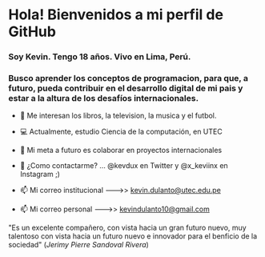 # Hola! Bienvenidos a mi perfil de GitHub

### Soy Kevin. Tengo 18 años. Vivo en Lima, Perú. 
### Busco aprender los conceptos de programacion, para que, a futuro, pueda contribuir en el desarrollo digital de mi pais y estar a la altura de los desafíos internacionales.

- 👀 Me interesan los libros, la television, la musica y el futbol.
- 💻 Actualmente, estudio Ciencia de la computación, en UTEC
- 💞️ Mi meta a futuro es colaborar en proyectos internacionales
- 📱 ¿Como contactarme? ...
@kevdux en Twitter y @x_keviinx en Instagram ;) 

- 📫 Mi correo institucional --->> kevin.dulanto@utec.edu.pe

- 📫 Mi correo personal --->> kevindulanto10@gmail.com

<!---
kevinrdf/kevinrdf is a ✨ special ✨ repository because its `README.md` (this file) appears on your GitHub profile.
You can click the Preview link to take a look at your change
--->

"Es un excelente compañero, con vista hacia un gran futuro nuevo, muy talentoso con vista hacia un futuro nuevo e innovador para el benficio de la sociedad"
(*Jerimy Pierre Sandoval Rivera*)
